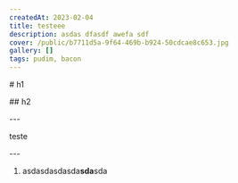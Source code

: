```yaml
---
createdAt: 2023-02-04
title: testeee
description: asdas dfasdf awefa sdf
cover: /public/b7711d5a-9f64-469b-b924-50cdcae8c653.jpg
gallery: []
tags: pudim, bacon
---
```

\#﻿ h1



\#﻿# h2 



\-﻿--

t﻿este

\-﻿--



1. a﻿sdasdasdasda**sda**sda